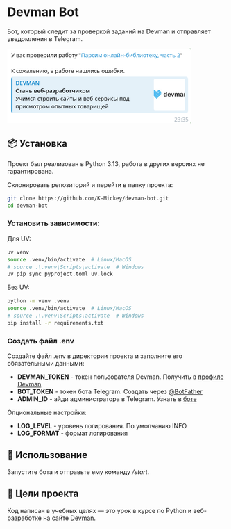 # Devman Bot
Бот, который следит за проверкой заданий на Devman и отправляет уведомления в Telegram.

![img.png](src/message_example.png)
## 📦 Установка
Проект был реализован в Python 3.13, работа в других версиях не гарантирована.

Склонировать репозиторий и перейти в папку проекта:
```bash
git clone https://github.com/K-Mickey/devman-bot.git
cd devman-bot
```

### Установить зависимости:
Для UV:
```bash
uv venv
source .venv/bin/activate  # Linux/MacOS
# source .\.venv\Scripts\activate  # Windows
uv pip sync pyproject.toml uv.lock
```

Без UV:
```bash
python -m venv .venv
source .venv/bin/activate  # Linux/MacOS
# source .\.venv\Scripts\activate  # Windows
pip install -r requirements.txt
```

### Создать файл .env
Создайте файл .env в директории проекта и заполните его обязательными данными:
- **DEVMAN_TOKEN** - токен пользователя Devman. Получить в [профиле Devman](https://dvmn.org/api/docs/)
- **BOT_TOKEN** - токен бота Telegram. Создать через [@BotFather](https://t.me/BotFather)
- **ADMIN_ID** - айди администратора в Telegram. Узнать в [боте](https://t.me/userinfobot)

Опциональные настройки:
- **LOG_LEVEL** - уровень логирования. По умолчанию INFO
- **LOG_FORMAT** - формат логирования

## 🚀 Использование
Запустите бота и отправьте ему команду _/start_.

## 📄 Цели проекта
Код написан в учебных целях — это урок в курсе по Python и веб-разработке на сайте [Devman](https://dvmn.org/).